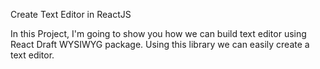 Create Text Editor in ReactJS

In this Project, I'm going to show you how we can build text editor using React Draft WYSIWYG package. Using this library we can easily create a text editor.
